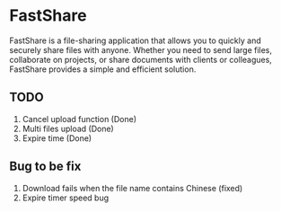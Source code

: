 # FastShare
FastShare is a file-sharing application that allows you to quickly and securely share files with anyone. Whether you need to send large files, collaborate on projects, or share documents with clients or colleagues, FastShare provides a simple and efficient solution.

## TODO
1. Cancel upload function (Done)
2. Multi files upload (Done)
3. Expire time (Done)

## Bug to be fix
1. Download fails when the file name contains Chinese (fixed)
2. Expire timer speed bug